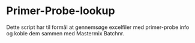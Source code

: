 # Primer-Probe-lookup

Dette script har til formål at gennemsøge excelfiler med primer-probe info og koble dem sammen med Mastermix Batchnr.
